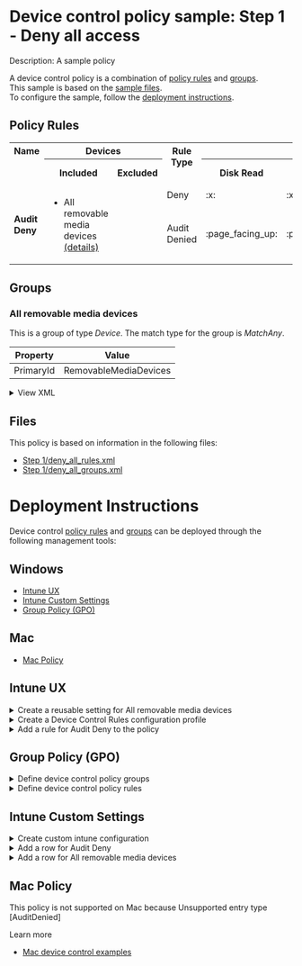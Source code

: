 # Device control policy sample: Step 1 - Deny all access

Description: A sample policy

A device control policy is a combination of [policy rules](#policy-rules) and [groups](#groups).  
This sample is based on the [sample files](#files).  
To configure the sample, follow the [deployment instructions](#deployment-instructions).  

## Policy Rules
<table>
    <tr>
        <th rowspan="2" valign="top">Name</th>
        <th colspan="2" valign="top">Devices</th>
        <th rowspan="2" valign="top">Rule Type</th>
        <th colspan="6" valign="top"><center>Access</center></th>
        <th rowspan="2" valign="top">Notification</th>
        <th rowspan="2" valign="top">Conditions</th>
    </tr>
    <tr>
        <th>Included</th>
        <th>Excluded</th>
        <th>Disk Read</th>
		<th>Disk Write</th>
		<th>Disk Execute</th>
		<th>File Read</th>
		<th>File Write</th>
		<th>File Execute</th></tr><tr>
            <td rowspan="2"><b>Audit Deny</b></td>
            <td rowspan="2 valign="top">
                <ul><li>All removable media devices<a href="#all-removable-media-devices" title="MatchAny [{'PrimaryId': 'RemovableMediaDevices'}]"> (details)</a></ul>
            </td>
            <td rowspan="2" valign="top">
                <ul></ul>
            </td>
            <td>Deny</td>
            <td>:x:</td>
            <td>:x:</td>
            <td>:x:</td>
            <td>-</td>
            <td>-</td>
            <td>-</td><td>None (0)</td> 
            <td>
                <center>-</center></td>
        </tr><tr>
            <td>Audit Denied</td>
            <td>:page_facing_up:</td>
            <td>:page_facing_up:</td>
            <td>:page_facing_up:</td>
            <td>-</td>
            <td>-</td>
            <td>-</td><td>Show notification and Send event (3)</td>
            <td> 
                <center>-</center></td>
        </tr></table>

## Groups


### All removable media devices

This is a group of type *Device*. 
The match type for the group is *MatchAny*.

|  Property | Value |
|-----------|-------|
| PrimaryId | RemovableMediaDevices |

<details>
<summary>View XML</summary>

```xml
<Group Id="{d8819053-24f4-444a-a0fb-9ce5a9e97862}" Type="Device">
	<!-- ./Vendor/MSFT/Defender/Configuration/DeviceControl/PolicyGroups/%7Bd8819053-24f4-444a-a0fb-9ce5a9e97862%7D/GroupData -->
	<Name>All removable media devices</Name>
	<MatchType>MatchAny</MatchType>
	<DescriptorIdList>
		<PrimaryId>RemovableMediaDevices</PrimaryId>
	</DescriptorIdList>
</Group>
```
</details>


## Files
This policy is based on information in the following files:

- [Step 1/deny_all_rules.xml](Step%201/deny_all_rules.xml)
- [Step 1/deny_all_groups.xml](Step%201/deny_all_groups.xml)


# Deployment Instructions

Device control [policy rules](#policy-rules) and [groups](#groups) can be deployed through the following management tools:

## Windows
- [Intune UX](#intune-ux)
- [Intune Custom Settings](#intune-custom-settings)
- [Group Policy (GPO)](#group-policy-gpo)

## Mac
- [Mac Policy](#mac-policy)

## Intune UX

<details>
<summary>Create a reusable setting for All removable media devices</summary> 

   1. Navigate to Home > Endpoint Security > Attack Surface Reduction
   2. Click on Reusable Settings
   3. Click (+) Add
   4. Enter the All removable media devices for the name.  
   5. Optionally, enter a description
   6. Click on "Next"
   7. Set the match type toggle to MatchAny
   
      
   8. Add a Removable Storage object for PrimaryId
        1. Click (+) Add
        2. Select "Reusable storage"
        3. Click on "Edit Instance"    
        4. Enter *PrimaryId* for Name
        5. Enter *RemovableMediaDevices* for PrimaryId
        6. Click "Save"
    
   
   8. Click "Next"
   9. Click "Add"
</details>
<details>
<summary>Create a Device Control Rules configuration profile</summary>  

   1. Navigate to Home > Endpoint Security > Attack Surface Reduction
   2. Click on "Create Policy"
   3. Under Platform, select "Windows 10 and later"
   4. Under Profile, select "Device Control Rules"
   5. Click "Create"
   6. Under Name, enter **
   7. Optionally, enter a description
   8. Click "Next"
</details>


<details>
<summary>Add a rule for Audit Deny to the policy</summary>


   1. Click on "+ Set reusable settings" under Included Id

   1. Click on *All removable media devices*

   1. Click on "Select"


   1. Click on "+ Edit Entry"
   1. Enter *Audit Deny* for the name



   1. Select *Deny* from "Type"
   1. Select *None* from "Options"
   1. Select *Read, Write and Execute* from "Access mask"




   1. Add another entry.  Click on "+ Add"

   1. Select *Audit Denied* from "Type"
   1. Select *Show notification and Send event* from "Options"
   1. Select *Read, Write and Execute* from "Access mask"


   1. Click "OK"
</details>



## Group Policy (GPO)
<details>
<summary>Define device control policy groups</summary>

   1. Go to Computer Configuration > Administrative Templates > Windows Components > Microsoft Defender Antivirus > Device Control > Define device control policy groups.
   2. Save the XML below to a network share.
```xml
<Groups>
	<Group Id="{d8819053-24f4-444a-a0fb-9ce5a9e97862}" Type="Device">
		<!-- ./Vendor/MSFT/Defender/Configuration/DeviceControl/PolicyGroups/%7Bd8819053-24f4-444a-a0fb-9ce5a9e97862%7D/GroupData -->
		<Name>All removable media devices</Name>
		<MatchType>MatchAny</MatchType>
		<DescriptorIdList>
			<PrimaryId>RemovableMediaDevices</PrimaryId>
		</DescriptorIdList>
	</Group>
</Groups>
```
   3. In the Define device control policy groups window, select *Enabled* and specify the network share file path containing the XML groups data.
</details>

<details>
<summary>Define device control policy rules</summary>
 
  1. Go to Computer Configuration > Administrative Templates > Windows Components > Microsoft Defender Antivirus > Device Control > Define device control policy rules.
  2. Save the XML below to a network share.
```xml
<PolicyRules>
	<PolicyRule Id="{d8e6f56c-f4c1-4875-ac45-51ad75d4580e}" >
		<!-- ./Vendor/MSFT/Defender/Configuration/DeviceControl/PolicyRules/%7Bd8e6f56c-f4c1-4875-ac45-51ad75d4580e%7D/RuleData -->
		<Name>Audit Deny</Name>
		<IncludedIdList>
			<GroupId>{d8819053-24f4-444a-a0fb-9ce5a9e97862}</GroupId>
		</IncludedIdList>
		<ExcludedIdList>
		</ExcludedIdList>
		<Entry Id="{ad059b6f-bc9d-44e4-8ab9-907d7d00fc97}">
			<Type>Deny</Type>
			<AccessMask>7</AccessMask>
			<Options>0</Options>
		</Entry>
		<Entry Id="{4cf50b77-0152-4999-8d82-6f6afdf27b0b}">
			<Type>AuditDenied</Type>
			<AccessMask>7</AccessMask>
			<Options>3</Options>
		</Entry>
	</PolicyRule>
</PolicyRules>
```
  3. In the Define device control policy rules window, select *Enabled*, and enter the network share file path containing the XML rules data.
</details>

## Intune Custom Settings

<details>
<summary>Create custom intune configuration</summary>

   1. Navigate to Devices > Configuration profiles
   2. Click Create (New Policy)
   3. Select Platform "Windows 10 and Later"
   4. Select Profile "Templates"
   5. Select Template Name "Custom"
   6. Click "Create"
   7. Under Name, enter **
   8. Optionally, enter a description
   9. Click "Next" 
</details>
<details>
<summary>Add a row for Audit Deny</summary>  
   
   1. Click "Add"
   2. For Name, enter *Audit Deny*
   3. For Description, enter **
   4. For OMA-URI, enter  *./Vendor/MSFT/Defender/Configuration/DeviceControl/PolicyRules/%7Bd8e6f56c-f4c1-4875-ac45-51ad75d4580e%7D/RuleData*
   5. For Data type, select *String (XML File)*
   
        
   6. For Custom XML, select  *.\Step 1\audit_deny{d8e6f56c-f4c1-4875-ac45-51ad75d4580e}.xml*
         
   
   
   7. Click "Save"
</details>
<details>
<summary>Add a row for All removable media devices</summary>  
   
   1. Click "Add"
   2. For Name, enter *All removable media devices*
   3. For Description, enter **
   4. For OMA-URI, enter  *./Vendor/MSFT/Defender/Configuration/DeviceControl/PolicyGroups/%7Bd8819053-24f4-444a-a0fb-9ce5a9e97862%7D/GroupData*
   5. For Data type, select *String (XML File)*
   
        
   6. For Custom XML, select  *.\Step 1\all_removable_media_devices{d8819053-24f4-444a-a0fb-9ce5a9e97862}.xml*
         
   
   
   7. Click "Save"
</details>


## Mac Policy

This policy is not supported on Mac because Unsupported entry type [AuditDenied]

Learn more
- [Mac device control examples](../Removable%20Storage%20Access%20Control%20Samples/macOS/policy/examples/README.md)

